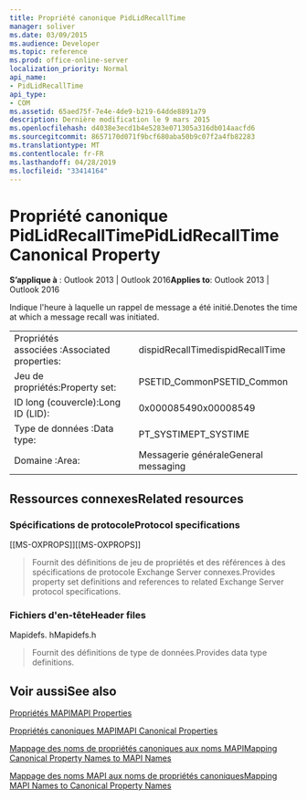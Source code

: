 ```yaml
---
title: Propriété canonique PidLidRecallTime
manager: soliver
ms.date: 03/09/2015
ms.audience: Developer
ms.topic: reference
ms.prod: office-online-server
localization_priority: Normal
api_name:
- PidLidRecallTime
api_type:
- COM
ms.assetid: 65aed75f-7e4e-4de9-b219-64dde8891a79
description: Dernière modification le 9 mars 2015
ms.openlocfilehash: d4038e3ecd1b4e5283e071305a316db014aacfd6
ms.sourcegitcommit: 8657170d071f9bcf680aba50b9c07f2a4fb82283
ms.translationtype: MT
ms.contentlocale: fr-FR
ms.lasthandoff: 04/28/2019
ms.locfileid: "33414164"
---
```

# <a name="pidlidrecalltime-canonical-property"></a><span data-ttu-id="7a1c5-103">Propriété canonique PidLidRecallTime</span><span class="sxs-lookup"><span data-stu-id="7a1c5-103">PidLidRecallTime Canonical Property</span></span>

  
  
<span data-ttu-id="7a1c5-104">**S’applique à** : Outlook 2013 | Outlook 2016</span><span class="sxs-lookup"><span data-stu-id="7a1c5-104">**Applies to**: Outlook 2013 | Outlook 2016</span></span> 
  
<span data-ttu-id="7a1c5-105">Indique l'heure à laquelle un rappel de message a été initié.</span><span class="sxs-lookup"><span data-stu-id="7a1c5-105">Denotes the time at which a message recall was initiated.</span></span>
  
|||
|:-----|:-----|
|<span data-ttu-id="7a1c5-106">Propriétés associées :</span><span class="sxs-lookup"><span data-stu-id="7a1c5-106">Associated properties:</span></span>  <br/> |<span data-ttu-id="7a1c5-107">dispidRecallTime</span><span class="sxs-lookup"><span data-stu-id="7a1c5-107">dispidRecallTime</span></span>  <br/> |
|<span data-ttu-id="7a1c5-108">Jeu de propriétés:</span><span class="sxs-lookup"><span data-stu-id="7a1c5-108">Property set:</span></span>  <br/> |<span data-ttu-id="7a1c5-109">PSETID_Common</span><span class="sxs-lookup"><span data-stu-id="7a1c5-109">PSETID_Common</span></span>  <br/> |
|<span data-ttu-id="7a1c5-110">ID long (couvercle):</span><span class="sxs-lookup"><span data-stu-id="7a1c5-110">Long ID (LID):</span></span>  <br/> |<span data-ttu-id="7a1c5-111">0x00008549</span><span class="sxs-lookup"><span data-stu-id="7a1c5-111">0x00008549</span></span>  <br/> |
|<span data-ttu-id="7a1c5-112">Type de données :</span><span class="sxs-lookup"><span data-stu-id="7a1c5-112">Data type:</span></span>  <br/> |<span data-ttu-id="7a1c5-113">PT_SYSTIME</span><span class="sxs-lookup"><span data-stu-id="7a1c5-113">PT_SYSTIME</span></span>  <br/> |
|<span data-ttu-id="7a1c5-114">Domaine :</span><span class="sxs-lookup"><span data-stu-id="7a1c5-114">Area:</span></span>  <br/> |<span data-ttu-id="7a1c5-115">Messagerie générale</span><span class="sxs-lookup"><span data-stu-id="7a1c5-115">General messaging</span></span>  <br/> |
   
## <a name="related-resources"></a><span data-ttu-id="7a1c5-116">Ressources connexes</span><span class="sxs-lookup"><span data-stu-id="7a1c5-116">Related resources</span></span>

### <a name="protocol-specifications"></a><span data-ttu-id="7a1c5-117">Spécifications de protocole</span><span class="sxs-lookup"><span data-stu-id="7a1c5-117">Protocol specifications</span></span>

<span data-ttu-id="7a1c5-118">[[MS-OXPROPS]]</span><span class="sxs-lookup"><span data-stu-id="7a1c5-118">[[MS-OXPROPS]]</span></span> 
  
> <span data-ttu-id="7a1c5-119">Fournit des définitions de jeu de propriétés et des références à des spécifications de protocole Exchange Server connexes.</span><span class="sxs-lookup"><span data-stu-id="7a1c5-119">Provides property set definitions and references to related Exchange Server protocol specifications.</span></span>
    
### <a name="header-files"></a><span data-ttu-id="7a1c5-120">Fichiers d'en-tête</span><span class="sxs-lookup"><span data-stu-id="7a1c5-120">Header files</span></span>

<span data-ttu-id="7a1c5-121">Mapidefs. h</span><span class="sxs-lookup"><span data-stu-id="7a1c5-121">Mapidefs.h</span></span>
  
> <span data-ttu-id="7a1c5-122">Fournit des définitions de type de données.</span><span class="sxs-lookup"><span data-stu-id="7a1c5-122">Provides data type definitions.</span></span>
    
## <a name="see-also"></a><span data-ttu-id="7a1c5-123">Voir aussi</span><span class="sxs-lookup"><span data-stu-id="7a1c5-123">See also</span></span>



[<span data-ttu-id="7a1c5-124">Propriétés MAPI</span><span class="sxs-lookup"><span data-stu-id="7a1c5-124">MAPI Properties</span></span>](mapi-properties.md)
  
[<span data-ttu-id="7a1c5-125">Propriétés canoniques MAPI</span><span class="sxs-lookup"><span data-stu-id="7a1c5-125">MAPI Canonical Properties</span></span>](mapi-canonical-properties.md)
  
[<span data-ttu-id="7a1c5-126">Mappage des noms de propriétés canoniques aux noms MAPI</span><span class="sxs-lookup"><span data-stu-id="7a1c5-126">Mapping Canonical Property Names to MAPI Names</span></span>](mapping-canonical-property-names-to-mapi-names.md)
  
[<span data-ttu-id="7a1c5-127">Mappage des noms MAPI aux noms de propriétés canoniques</span><span class="sxs-lookup"><span data-stu-id="7a1c5-127">Mapping MAPI Names to Canonical Property Names</span></span>](mapping-mapi-names-to-canonical-property-names.md)

